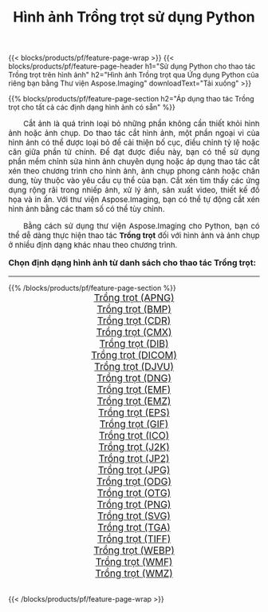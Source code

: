 ﻿---
title: Hình ảnh Trồng trọt sử dụng Python 
weight: 3920
url: /vi/python-net/crop/ 
lang: vi
langdirlevel: 2
locales: zh-hans,ja,it,ru,de,es,fr,nl,id,lt,pl,pt,vi,tr,ko,zh-hant,ar,hi,th,sv,cs,uk,he
description: Áp dụng thư viện Aspose.Imaging cho hình ảnh và ảnh Trồng trọt bằng ứng dụng Python và API máy chủ của riêng bạn.
---

{{< blocks/products/pf/feature-page-wrap >}}
{{< blocks/products/pf/feature-page-header h1="Sử dụng Python cho thao tác Trồng trọt trên hình ảnh" h2="Hình ảnh Trồng trọt qua Ứng dụng Python của riêng bạn bằng Thư viện Aspose.Imaging" downloadText="Tải xuống" >}}


{{% blocks/products/pf/feature-page-section  h2="Áp dụng thao tác Trồng trọt cho tất cả các định dạng hình ảnh có sẵn" %}}
<p align="justify" style="text-indent:2em;font-size:15px;">
Cắt ảnh là quá trình loại bỏ những phần không cần thiết khỏi hình ảnh hoặc ảnh chụp. Do thao tác cắt hình ảnh, một phần ngoại vi của hình ảnh có thể được loại bỏ để cải thiện bố cục, điều chỉnh tỷ lệ hoặc căn giữa phần tử chính. Để đạt được điều này, bạn có thể sử dụng phần mềm chỉnh sửa hình ảnh chuyên dụng hoặc áp dụng thao tác cắt xén theo chương trình cho hình ảnh, ảnh chụp phong cảnh hoặc chân dung, tùy thuộc vào yêu cầu cụ thể của bạn. Cắt xén tìm thấy các ứng dụng rộng rãi trong nhiếp ảnh, xử lý ảnh, sản xuất video, thiết kế đồ họa và in ấn. Với thư viện Aspose.Imaging, bạn có thể tự động cắt xén hình ảnh bằng các tham số có thể tùy chỉnh.
</p>
<p align="justify" style="text-indent:2em;font-size:15px;">
Bằng cách sử dụng thư viện Aspose.Imaging cho Python, bạn có thể dễ dàng thực hiện thao tác <b>Trồng trọt</b> đối với hình ảnh và ảnh chụp ở nhiều định dạng khác nhau theo chương trình.
</p>
<h3 style="margin-top:16px;">
Chọn định dạng hình ảnh từ danh sách cho thao tác Trồng trọt:
</h3>
<hr/>
{{% /blocks/products/pf/feature-page-section %}}
<div class="container-fluid productfamilypage bg-gray">
    <div class="convertypes bg-gray agp-content section">
        <div class="container">
		<div class="row other-converters" style="gap: 10px;font-size: 19px;text-align:center;">
		    <div class='col-md-3 other-converter remove-lp remove-rp'><a href="/imaging/vi/python-net/crop/apng/" style="padding:15px;">Trồng trọt (APNG)</a></div><div class='col-md-3 other-converter remove-lp remove-rp'><a href="/imaging/vi/python-net/crop/bmp/" style="padding:15px;">Trồng trọt (BMP)</a></div><div class='col-md-3 other-converter remove-lp remove-rp'><a href="/imaging/vi/python-net/crop/cdr/" style="padding:15px;">Trồng trọt (CDR)</a></div><div class='col-md-3 other-converter remove-lp remove-rp'><a href="/imaging/vi/python-net/crop/cmx/" style="padding:15px;">Trồng trọt (CMX)</a></div><div class='col-md-3 other-converter remove-lp remove-rp'><a href="/imaging/vi/python-net/crop/dib/" style="padding:15px;">Trồng trọt (DIB)</a></div><div class='col-md-3 other-converter remove-lp remove-rp'><a href="/imaging/vi/python-net/crop/dicom/" style="padding:15px;">Trồng trọt (DICOM)</a></div><div class='col-md-3 other-converter remove-lp remove-rp'><a href="/imaging/vi/python-net/crop/djvu/" style="padding:15px;">Trồng trọt (DJVU)</a></div><div class='col-md-3 other-converter remove-lp remove-rp'><a href="/imaging/vi/python-net/crop/dng/" style="padding:15px;">Trồng trọt (DNG)</a></div><div class='col-md-3 other-converter remove-lp remove-rp'><a href="/imaging/vi/python-net/crop/emf/" style="padding:15px;">Trồng trọt (EMF)</a></div><div class='col-md-3 other-converter remove-lp remove-rp'><a href="/imaging/vi/python-net/crop/emz/" style="padding:15px;">Trồng trọt (EMZ)</a></div><div class='col-md-3 other-converter remove-lp remove-rp'><a href="/imaging/vi/python-net/crop/eps/" style="padding:15px;">Trồng trọt (EPS)</a></div><div class='col-md-3 other-converter remove-lp remove-rp'><a href="/imaging/vi/python-net/crop/gif/" style="padding:15px;">Trồng trọt (GIF)</a></div><div class='col-md-3 other-converter remove-lp remove-rp'><a href="/imaging/vi/python-net/crop/ico/" style="padding:15px;">Trồng trọt (ICO)</a></div><div class='col-md-3 other-converter remove-lp remove-rp'><a href="/imaging/vi/python-net/crop/j2k/" style="padding:15px;">Trồng trọt (J2K)</a></div><div class='col-md-3 other-converter remove-lp remove-rp'><a href="/imaging/vi/python-net/crop/jp2/" style="padding:15px;">Trồng trọt (JP2)</a></div><div class='col-md-3 other-converter remove-lp remove-rp'><a href="/imaging/vi/python-net/crop/jpg/" style="padding:15px;">Trồng trọt (JPG)</a></div><div class='col-md-3 other-converter remove-lp remove-rp'><a href="/imaging/vi/python-net/crop/odg/" style="padding:15px;">Trồng trọt (ODG)</a></div><div class='col-md-3 other-converter remove-lp remove-rp'><a href="/imaging/vi/python-net/crop/otg/" style="padding:15px;">Trồng trọt (OTG)</a></div><div class='col-md-3 other-converter remove-lp remove-rp'><a href="/imaging/vi/python-net/crop/png/" style="padding:15px;">Trồng trọt (PNG)</a></div><div class='col-md-3 other-converter remove-lp remove-rp'><a href="/imaging/vi/python-net/crop/svg/" style="padding:15px;">Trồng trọt (SVG)</a></div><div class='col-md-3 other-converter remove-lp remove-rp'><a href="/imaging/vi/python-net/crop/tga/" style="padding:15px;">Trồng trọt (TGA)</a></div><div class='col-md-3 other-converter remove-lp remove-rp'><a href="/imaging/vi/python-net/crop/tiff/" style="padding:15px;">Trồng trọt (TIFF)</a></div><div class='col-md-3 other-converter remove-lp remove-rp'><a href="/imaging/vi/python-net/crop/webp/" style="padding:15px;">Trồng trọt (WEBP)</a></div><div class='col-md-3 other-converter remove-lp remove-rp'><a href="/imaging/vi/python-net/crop/wmf/" style="padding:15px;">Trồng trọt (WMF)</a></div><div class='col-md-3 other-converter remove-lp remove-rp'><a href="/imaging/vi/python-net/crop/wmz/" style="padding:15px;">Trồng trọt (WMZ)</a></div>
                </div>
        </div>
    </div>
</div>
<br/>

{{< /blocks/products/pf/feature-page-wrap >}}
